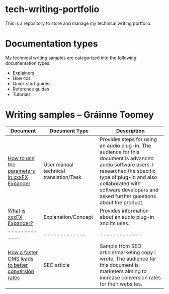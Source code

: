 # tech-writing-portfolio
This is a repository to store and manage my technical writing portfolio.

# Documentation types
My technical writing samples are categorized into the following documentation types:

* Explainers
* How-tos
* Quick start guides
* Reference guides
* Tutorials

# Writing samples – Gráinne Toomey

|   Document    | Document Type |   Description  |
| ------------- | ------------- |  ------------- | 
| [How to use the parameters in xxxFX Expander](https://github.com/toomeygm/techical-writing-portfolio/blob/main/user%20manual/audio%20plug-in%20user%20manual)  | User manual technical translation/Task  | Provides steps for using an audio plug-in. The audience for this document is advanced audio software users. I researched the specific type of plug-in and also collaborated with software developers and asked further questions about the product.| 
| [What is xxxFX Expander?](https://github.com/toomeygm/techical-writing-portfolio/blob/main/explainers/xxxFX_expander.md) | Explanation/Concept  |  Provides information about an audio plug-in and its uses.  |
| ------------- | ------------- |  ------------- | 
| [How a faster CMS leads to better conversion rates](https://github.com/toomeygm/techical-writing-portfolio/blob/main/articles/faster_cms_better_conversion_rates.md)    | SEO article   |  Sample from SEO article/marketing copy I wrote. The audience for this document is marketers aiming to increase conversion rates for their websites.  | 


